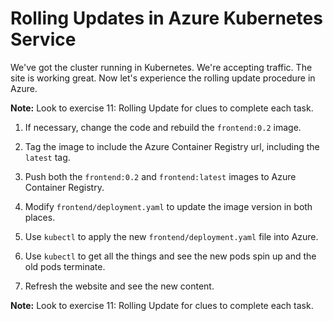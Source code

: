 Rolling Updates in Azure Kubernetes Service
===========================================

We've got the cluster running in Kubernetes. We're accepting traffic. The site is working great. Now let's experience the rolling update procedure in Azure.

**Note:** Look to exercise 11: Rolling Update for clues to complete each task.

1. If necessary, change the code and rebuild the `frontend:0.2` image.

2. Tag the image to include the Azure Container Registry url, including the `latest` tag.

3. Push both the `frontend:0.2` and `frontend:latest` images to Azure Container Registry.

4. Modify `frontend/deployment.yaml` to update the image version in both places.

5. Use `kubectl` to apply the new `frontend/deployment.yaml` file into Azure.

6. Use `kubectl` to get all the things and see the new pods spin up and the old pods terminate.

7. Refresh the website and see the new content.

**Note:** Look to exercise 11: Rolling Update for clues to complete each task.

